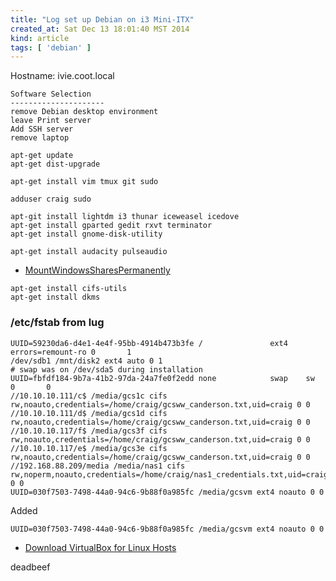 ```yaml
---
title: "Log set up Debian on i3 Mini-ITX"
created_at: Sat Dec 13 18:01:40 MST 2014
kind: article
tags: [ 'debian' ]
---
```


Hostname: ivie.coot.local

~~~~~~~~~~~~
Software Selection
---------------------
remove Debian desktop environment
leave Print server
Add SSH server
remove laptop
~~~~~~~~~~~~

~~~~~~~~~~~~
apt-get update
apt-get dist-upgrade

apt-get install vim tmux git sudo

adduser craig sudo
~~~~~~~~~~~~

~~~~~~~~~~~~
apt-git install lightdm i3 thunar iceweasel icedove
apt-get install gparted gedit rxvt terminator
apt-get install gnome-disk-utility
~~~~~~~~~~~~

~~~~~~~~~~~~
apt-get install audacity pulseaudio
~~~~~~~~~~~~

* [MountWindowsSharesPermanently](https://wiki.ubuntu.com/MountWindowsSharesPermanently)

~~~~~~~~~~~~
apt-get install cifs-utils
apt-get install dkms
~~~~~~~~~~~~


### /etc/fstab from lug

~~~~~~~~~~~~
UUID=59230da6-d4e1-4e4f-95bb-4914b473b3fe /               ext4    errors=remount-ro 0       1
/dev/sdb1 /mnt/disk2 ext4 auto 0 1
# swap was on /dev/sda5 during installation
UUID=fbfdf184-9b7a-41b2-97da-24a7fe0f2edd none            swap    sw              0       0
//10.10.10.111/c$ /media/gcs1c cifs rw,noauto,credentials=/home/craig/gcsww_canderson.txt,uid=craig 0 0
//10.10.10.111/d$ /media/gcs1d cifs rw,noauto,credentials=/home/craig/gcsww_canderson.txt,uid=craig 0 0
//10.10.10.117/f$ /media/gcs3f cifs rw,noauto,credentials=/home/craig/gcsww_canderson.txt,uid=craig 0 0
//10.10.10.117/e$ /media/gcs3e cifs rw,noauto,credentials=/home/craig/gcsww_canderson.txt,uid=craig 0 0
//192.168.88.209/media /media/nas1 cifs rw,noperm,noauto,credentials=/home/craig/nas1_credentials.txt,uid=craig,sec=ntlmv2 0 0
UUID=030f7503-7498-44a0-94c6-9b88f0a985fc /media/gcsvm ext4 noauto 0 0
~~~~~~~~~~~~

Added

~~~~~~~~~~~~
UUID=030f7503-7498-44a0-94c6-9b88f0a985fc /media/gcsvm ext4 noauto 0 0
~~~~~~~~~~~~

* [Download VirtualBox for Linux Hosts](https://www.virtualbox.org/wiki/Linux_Downloads)


deadbeef

